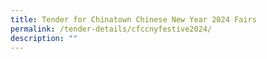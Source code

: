 ```yaml
---
title: Tender for Chinatown Chinese New Year 2024 Fairs
permalink: /tender-details/cfccnyfestive2024/
description: ""
---
```

